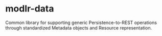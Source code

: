 # modlr-data
Common library for supporting generic Persistence-to-REST operations through standardized Metadata objects and Resource representation.
